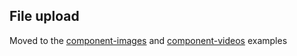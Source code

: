 ## File upload

Moved to the [component-images](https://github.com/CrystallizeAPI/examples/tree/master/component-images) and [component-videos](https://github.com/CrystallizeAPI/examples/tree/master/component-videos) examples
